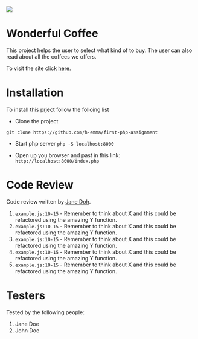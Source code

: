 <img src="https://media.giphy.com/media/xULW8tFJvm5JJYnZkc/giphy.gif">

# Wonderful Coffee

This project helps the user to select what kind of to buy. The user can also read about all the coffees we offers.

To visit the site click [here](https://emma-h.com/index.php).



# Installation

To install this prject follow the folloing list
- Clone the project
```
git clone https://github.com/h-emma/first-php-assignment
```
- Start php server ```php -S localhost:8000```
 
- Open up you browser and past in this link:
```http://localhost:8000/index.php```

# Code Review

Code review written by [Jane Doh](https://github.com/username).

1. `example.js:10-15` - Remember to think about X and this could be refactored using the amazing Y function.
2. `example.js:10-15` - Remember to think about X and this could be refactored using the amazing Y function.
3. `example.js:10-15` - Remember to think about X and this could be refactored using the amazing Y function.
4. `example.js:10-15` - Remember to think about X and this could be refactored using the amazing Y function.
5. `example.js:10-15` - Remember to think about X and this could be refactored using the amazing Y function.

# Testers

Tested by the following people:

1. Jane Doe
2. John Doe
